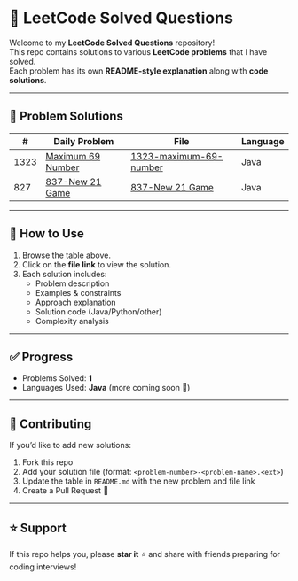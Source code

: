 # 🚀 LeetCode Solved Questions

Welcome to my **LeetCode Solved Questions** repository!  
This repo contains solutions to various **LeetCode problems** that I have solved.  
Each problem has its own **README-style explanation** along with **code solutions**.

---

## 📂 Problem Solutions

| #  | Daily Problem | File | Language |
|----|----------|------|--------|
| 1323 | [Maximum 69 Number](https://leetcode.com/problems/maximum-69-number/description/?envType=daily-question&envId=2025-08-16) | [1323-maximum-69-number](./1323_Maximum_69_Number.md) | Java |
| 827  | [837-New 21 Game](https://leetcode.com/problems/new-21-game/description/?envType=daily-question&envId=2025-08-17) | [837-New 21 Game](.837_%20New_21_Game.md) | Java | 

---

## 📘 How to Use
1. Browse the table above.  
2. Click on the **file link** to view the solution.  
3. Each solution includes:  
   - Problem description  
   - Examples & constraints  
   - Approach explanation  
   - Solution code (Java/Python/other)  
   - Complexity analysis  

---

## ✅ Progress
- Problems Solved: **1**  
- Languages Used: **Java** (more coming soon 🚀)  

---

## 📝 Contributing
If you’d like to add new solutions:  
1. Fork this repo  
2. Add your solution file (format: `<problem-number>-<problem-name>.<ext>`)  
3. Update the table in `README.md` with the new problem and file link  
4. Create a Pull Request 🎉  

---

## ⭐ Support
If this repo helps you, please **star it** ⭐ and share with friends preparing for coding interviews!
